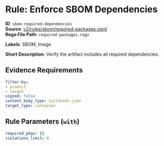 # Rule: Enforce SBOM Dependencies

**ID**: `sbom-required-dependencies`  
**Source**: [v2/rules/sbom/required-packages.yaml](https://github.com/scribe-public/sample-policies/v2/rules/sbom/required-packages.yaml)  
**Rego File Path**: `required-packages.rego`  

**Labels**: SBOM, Image

**Short Description**: Verify the artifact includes all required dependencies.

## Evidence Requirements

```yaml
filter-by:
- product
- target
signed: false
content_body_type: cyclonedx-json
target_type: container
```
## Rule Parameters (`with`)

```yaml
required_pkgs: []
violations_limit: 0
```
